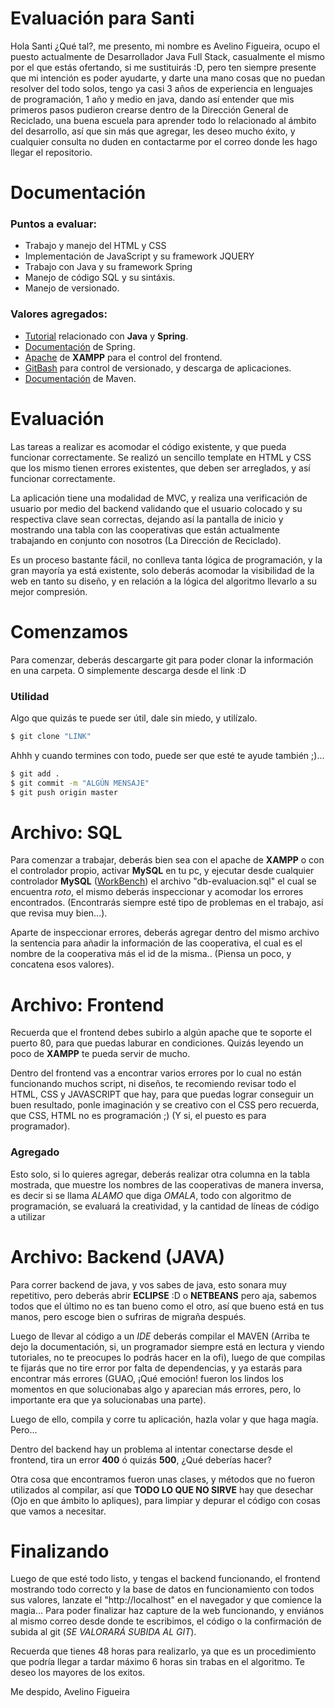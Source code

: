 # Evaluación para Santi

Hola Santi ¿Qué tal?, me presento, mi nombre es Avelino Figueira, ocupo el puesto actualmente de Desarrollador Java Full Stack, casualmente el mismo por el que estás ofertando, si me sustituirás :D, pero ten siempre presente que mi intención es poder ayudarte, y darte una mano cosas que no puedan resolver del todo solos, tengo ya casi 3 años de experiencia en lenguajes de programación, 1 año y medio en java, dando así entender que mis primeros pasos pudieron crearse dentro de la Dirección General de Reciclado, una buena escuela para aprender todo lo relacionado al ámbito del desarrollo, así que sin más que agregar, les deseo mucho éxito, y cualquier consulta no duden en contactarme por el correo donde les hago llegar el repositorio.

# Documentación

### Puntos a evaluar:
- Trabajo y manejo del HTML y CSS
- Implementación de JavaScript y su framework JQUERY
- Trabajo con Java y su framework Spring
- Manejo de código SQL y su sintáxis.
- Manejo de versionado.

### Valores agregados:
- [Tutorial](https://www.youtube.com/watch?v=cqsTqRoZXvE) relacionado con **Java** y **Spring**.
- [Documentación](https://spring.io/docs) de Spring.
- [Apache](https://www.apachefriends.org/es/index.html) de **XAMPP** para el control del frontend.
- [GitBash](https://github.com/git-for-windows) para control de versionado, y descarga de aplicaciones.
- [Documentación](https://maven.apache.org/guides/index.html) de Maven.

# Evaluación

Las tareas a realizar es acomodar el código existente, y que pueda funcionar correctamente. Se realizó un sencillo template en HTML y CSS que los mismo tienen errores existentes, que deben ser arreglados, y así funcionar correctamente.

La aplicación tiene una modalidad de MVC, y realiza una verificación de usuario por medio del backend validando que el usuario colocado y su respectiva clave sean correctas, dejando así la pantalla de inicio y mostrando una tabla con las cooperativas que están actualmente trabajando en conjunto con nosotros (La Dirección de Reciclado).

Es un proceso bastante fácil, no conlleva tanta lógica de programación, y la gran mayoría ya está existente, solo deberás acomodar la visibilidad de la web en tanto su diseño, y en relación a la lógica del algoritmo llevarlo a su mejor compresión.

# Comenzamos

Para comenzar, deberás descargarte git para poder clonar la información en una carpeta. O simplemente descarga desde el link :D

### Utilidad

Algo que quizás te puede ser útil, dale sin miedo, y utilízalo.

```sh
$ git clone "LINK"
```

Ahhh y cuando termines con todo, puede ser que esté te ayude también ;)...

```sh
$ git add .
$ git commit -m "ALGÚN MENSAJE"
$ git push origin master
```



# Archivo: SQL

Para comenzar a trabajar, deberás bien sea con el apache de **XAMPP** o con el controlador propio, activar **MySQL** en tu pc, y ejecutar desde cualquier controlador **MySQL** ([WorkBench](https://www.mysql.com/products/workbench/)) el archivo "db-evaluacion.sql" el cual se encuentra *roto*, el mismo deberás inspeccionar y acomodar los errores encontrados. (Encontrarás siempre esté tipo de problemas en el trabajo, así que revisa muy bien...).

Aparte de inspeccionar errores, deberás agregar dentro del mismo archivo la sentencia para añadir la información de las cooperativa, el cual es el nombre de la cooperativa más el id de la misma.. (Piensa un poco, y concatena esos valores).

# Archivo: Frontend

Recuerda que el frontend debes subirlo a algún apache que te soporte el puerto 80, para que puedas laburar en condiciones. Quizás leyendo un poco de **XAMPP** te pueda servir de mucho. 

Dentro del frontend vas a encontrar varios errores por lo cual no están funcionando muchos script, ni diseños, te recomiendo revisar todo el HTML, CSS y JAVASCRIPT que hay, para que puedas lograr conseguir un buen resultado, ponle imaginación y se creativo con el CSS pero recuerda, que CSS, HTML no es programación ;) (Y si, el puesto es para programador).

### Agregado

Esto solo, si lo quieres agregar, deberás realizar otra columna en la tabla mostrada, que muestre los nombres de las cooperativas de manera inversa, es decir si se llama *ALAMO* que diga *OMALA*, todo con algoritmo de programación, se evaluará la creatividad, y la cantidad de líneas de código a utilizar

# Archivo: Backend (JAVA)

Para correr backend de java, y vos sabes de java, esto sonara muy repetitivo, pero deberás abrir **ECLIPSE** :D o **NETBEANS** pero aja, sabemos todos que el último no es tan bueno como el otro, así que bueno está en tus manos, pero escoge bien o sufriras de migraña después. 

Luego de llevar al código a un *IDE* deberás compilar el MAVEN (Arriba te dejo la documentación, si, un programador siempre está en lectura y viendo tutoriales, no te preocupes lo podrás hacer en la ofi), luego de que compilas te fijarás que no tire error por falta de dependencias, y ya estarás para encontrar más errores (GUAO, ¡Qué emoción! fueron los lindos los momentos en que solucionabas algo y aparecian más errores, pero, lo importante era que ya solucionabas una parte).

Luego de ello, compila y corre tu aplicación, hazla volar y que haga magía. Pero...

Dentro del backend hay un problema al intentar conectarse desde el frontend, tira un error **400** ó quizás **500**, ¿Qué deberías hacer?

Otra cosa que encontramos fueron unas clases, y métodos que no fueron utilizados al compilar, así que **TODO LO QUE NO SIRVE** hay que desechar (Ojo en que ámbito lo apliques), para limpiar y depurar el código con cosas que vamos a necesitar.

# Finalizando

Luego de que esté todo listo, y tengas el backend funcionando, el frontend mostrando todo correcto y la base de datos en funcionamiento con todos sus valores, lanzate el "http://localhost" en el navegador y que comience la magia... Para poder finalizar haz capture de la web funcionando, y enviános al mismo correo desde donde te escribimos, el código o la confirmación de subida al git (*SE VALORARÁ SUBIDA AL GIT*). 

Recuerda que tienes 48 horas para realizarlo, ya que es un procedimiento que podría llegar a tardar máximo 6 horas sin trabas en el algoritmo. Te deseo los mayores de los exitos.

Me despido,
Avelino Figueira
